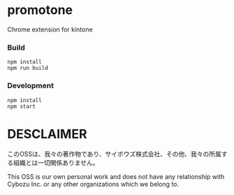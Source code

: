 # promotone
Chrome extension for kintone

### Build
```
npm install
npm run build
```

### Development
```
npm install
npm start
```

# DESCLAIMER
このOSSは、我々の著作物であり、サイボウズ株式会社、その他、我々の所属する組織とは一切関係ありません。

This OSS is our own personal work and does not have any relationship with Cybozu Inc. or any other organizations which we belong to.
